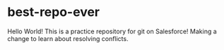 # best-repo-ever
Hello World!
This is a practice repository for git on Salesforce!
Making a change to learn about resolving conflicts. 